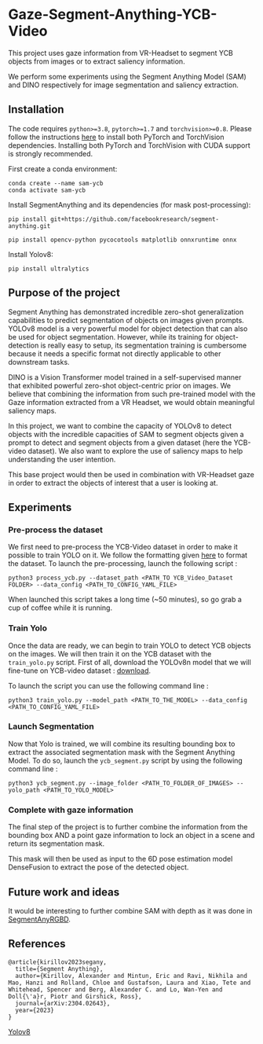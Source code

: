 # Gaze-Segment-Anything-YCB-Video
This project uses gaze information from VR-Headset to segment YCB objects from images or to extract saliency information. 

We perform some experiments using the Segment Anything Model (SAM) and DINO respectively for image segmentation and saliency extraction. 

## Installation
The code requires `python>=3.8`, `pytorch>=1.7` and `torchvision>=0.8`. Please follow the instructions [here](https://pytorch.org/get-started/locally/) to install both PyTorch and TorchVision dependencies. Installing both PyTorch and TorchVision with CUDA support is strongly recommended.


First create a conda environment:
```
conda create --name sam-ycb
conda activate sam-ycb
```

Install SegmentAnything and its dependencies (for mask post-processing):
```
pip install git+https://github.com/facebookresearch/segment-anything.git

pip install opencv-python pycocotools matplotlib onnxruntime onnx
```

Install Yolov8:
```
pip install ultralytics
```

## Purpose of the project
Segment Anything has demonstrated incredible zero-shot generalization capabilities to predict segmentation of objects on images given prompts. YOLOv8 model is a very powerful model for object detection that can also be used for object segmentation. However, while its training for object-detection is really easy to setup, its segmentation training is cumbersome because it needs a specific format not directly applicable to other downstream tasks. 

DINO is a Vision Transformer model trained in a self-supervised manner that exhibited powerful zero-shot object-centric prior on images. We believe that combining the information from such pre-trained model with the Gaze information extracted from a VR Headset, we would obtain meaningful saliency maps.

In this project, we want to combine the capacity of YOLOv8 to detect objects with the incredible capacities of SAM to segment objects given a prompt to detect and segment objects from a given dataset (here the YCB-video dataset). We also want to explore the use of saliency maps to help understanding the user intention. 

This base project would then be used in combination with VR-Headset gaze in order to extract the objects of interest that a user is looking at.

## Experiments

### Pre-process the dataset
We first need to pre-process the YCB-Video dataset in order to make it possible to train YOLO on it. We follow the formatting given [here](https://docs.ultralytics.com/yolov5/tutorials/train_custom_data/#train-on-custom-data) to format the dataset. To launch the pre-processing, launch the following script :
```
python3 process_ycb.py --dataset_path <PATH_TO YCB_Video_Dataset FOLDER> --data_config <PATH_TO_CONFIG_YAML_FILE>
```

When launched this script takes a long time (~50 minutes), so go grab a cup of coffee while it is running. 

### Train Yolo
Once the data are ready, we can begin to train YOLO to detect YCB objects on the images. We will then train it on the YCB dataset with the `train_yolo.py` script.
First of all, download the YOLOv8n model that we will fine-tune on YCB-video dataset : [download](https://github.com/ultralytics/assets/releases/download/v0.0.0/yolov8n.pt).

To launch the script you can use the following command line : 
```
python3 train_yolo.py --model_path <PATH_TO_THE_MODEL> --data_config <PATH_TO_CONFIG_YAML_FILE>
```

### Launch Segmentation 
Now that Yolo is trained, we will combine its resulting bounding box to extract the associated segmentation mask with the Segment Anything Model. To do so, launch the `ycb_segment.py` script by using the following command line :

```
python3 ycb_segment.py --image_folder <PATH_TO_FOLDER_OF_IMAGES> --yolo_path <PATH_TO_YOLO_MODEL>
```

### Complete with gaze information
The final step of the project is to further combine the information from the bounding box AND a point gaze information to lock an object in a scene and return its segmentation mask.

This mask will then be used as input to the 6D pose estimation model DenseFusion to extract the pose of the detected object. 

## Future work and ideas
It would be interesting to further combine SAM with depth as it was done in [SegmentAnyRGBD](https://github.com/Jun-CEN/SegmentAnyRGBD).

## References
```
@article{kirillov2023segany,
  title={Segment Anything},
  author={Kirillov, Alexander and Mintun, Eric and Ravi, Nikhila and Mao, Hanzi and Rolland, Chloe and Gustafson, Laura and Xiao, Tete and Whitehead, Spencer and Berg, Alexander C. and Lo, Wan-Yen and Doll{\'a}r, Piotr and Girshick, Ross},
  journal={arXiv:2304.02643},
  year={2023}
}
```
[Yolov8](https://github.com/ultralytics/ultralytics)